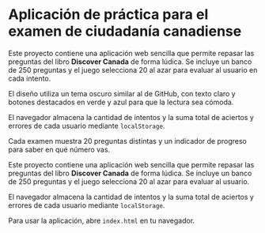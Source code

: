 # Aplicación de práctica para el examen de ciudadanía canadiense

Este proyecto contiene una aplicación web sencilla que permite repasar las preguntas del libro **Discover Canada** de forma lúdica. Se incluye un banco de 250 preguntas y el juego selecciona 20 al azar para evaluar al usuario en cada intento.

El diseño utiliza un tema oscuro similar al de GitHub, con texto claro y botones destacados en verde y azul para que la lectura sea cómoda.

El navegador almacena la cantidad de intentos y la suma total de aciertos y errores de cada usuario mediante `localStorage`.

Cada examen muestra 20 preguntas distintas y un indicador de progreso para saber en qué número vas.

Este proyecto contiene una aplicación web sencilla que permite repasar las preguntas del libro **Discover Canada** de forma lúdica. Se incluye un banco de 250 preguntas y el juego selecciona 20 al azar para evaluar al usuario.

El navegador almacena la cantidad de intentos y la suma total de aciertos y errores de cada usuario mediante `localStorage`.

Para usar la aplicación, abre `index.html` en tu navegador.
